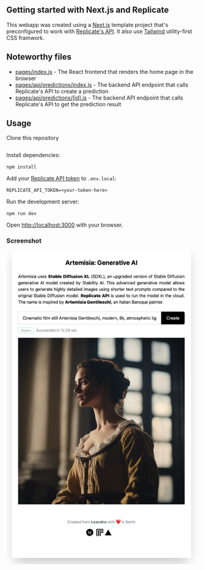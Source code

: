 ## Getting started with Next.js and Replicate

This webapp was created using a [Next.js](https://nextjs.org/) template project that's preconfigured to work with [Replicate's API](replicate.com/docs/get-started/nextjs). It also use [Tailwind](https://tailwindcss.com/) utility-first CSS framwork.


## Noteworthy files

- [pages/index.js](pages/index.js) - The React frontend that renders the home page in the browser
- [pages/api/predictions/index.js](pages/api/predictions/index.js) - The backend API endpoint that calls Replicate's API to create a prediction
- [pages/api/predictions/[id].js](pages/api/predictions/[id].js) - The backend API endpoint that calls Replicate's API to get the prediction result

## Usage

Clone this repository

```

```

Install dependencies:

```console
npm install
```

Add your [Replicate API token](https://replicate.com/account#token) to `.env.local`:

```
REPLICATE_API_TOKEN=<your-token-here>
```

Run the development server:

```console
npm run dev
```

Open [http://localhost:3000](http://localhost:3000) with your browser.

### Screenshot

<img width="707" alt="iguana" src="./public/screenshot.png">

